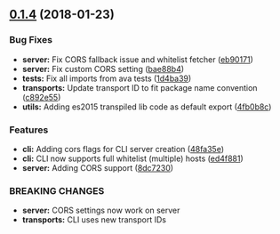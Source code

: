 <a name="0.1.4"></a>
## [0.1.4](https://github.com/namics/node-remlog/compare/@namics/remlog-utils@0.1.4...@namics/remlog-utils@0.1.4) (2018-01-23)


### Bug Fixes

* **server:** Fix CORS fallback issue and whitelist fetcher ([eb90171](https://github.com/namics/node-remlog/commit/eb90171))
* **server:** Fix custom CORS setting ([bae88b4](https://github.com/namics/node-remlog/commit/bae88b4))
* **tests:** Fix all imports from ava tests ([1d4ba39](https://github.com/namics/node-remlog/commit/1d4ba39))
* **transports:** Update transport ID to fit package name convention ([c892e55](https://github.com/namics/node-remlog/commit/c892e55))
* **utils:** Adding es2015 transpiled lib code as default export ([4fb0b8c](https://github.com/namics/node-remlog/commit/4fb0b8c))


### Features

* **cli:** Adding cors flags for CLI server creation ([48fa35e](https://github.com/namics/node-remlog/commit/48fa35e))
* **cli:** CLI now supports full whitelist (multiple) hosts ([ed4f881](https://github.com/namics/node-remlog/commit/ed4f881))
* **server:** Adding CORS support ([8dc7230](https://github.com/namics/node-remlog/commit/8dc7230))


### BREAKING CHANGES

* **server:** CORS settings now work on server
* **transports:** CLI uses new transport IDs



